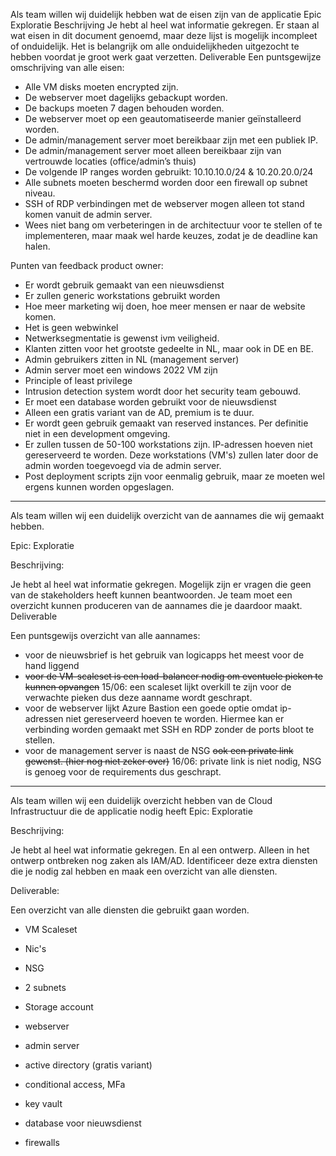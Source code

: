 Als team willen wij duidelijk hebben wat de eisen zijn van de applicatie
Epic
Exploratie
Beschrijving
Je hebt al heel wat informatie gekregen. Er staan al wat eisen in dit document genoemd, maar deze lijst is mogelijk incompleet of onduidelijk. Het is belangrijk om alle onduidelijkheden uitgezocht te hebben voordat je groot werk gaat verzetten.
Deliverable
Een puntsgewijze omschrijving van alle eisen: 

* Alle VM disks moeten encrypted zijn.  
* De webserver moet dagelijks gebackupt worden.  
* De backups moeten 7 dagen behouden worden.
* De webserver moet op een geautomatiseerde manier geïnstalleerd worden.
* De admin/management server moet bereikbaar zijn met een publiek IP.
* De admin/management server moet alleen bereikbaar zijn van vertrouwde locaties (office/admin’s thuis)
* De volgende IP ranges worden gebruikt: 10.10.10.0/24 & 10.20.20.0/24
* Alle subnets moeten beschermd worden door een firewall op subnet niveau. 
* SSH of RDP verbindingen met de webserver mogen alleen tot stand komen vanuit de admin server. 
* Wees niet bang om verbeteringen in de architectuur voor te stellen of te implementeren, maar maak wel harde keuzes, zodat je de deadline kan halen.

Punten van feedback product owner:

* Er wordt gebruik gemaakt van een nieuwsdienst
* Er zullen generic workstations gebruikt worden
* Hoe meer marketing wij doen, hoe meer mensen er naar de website komen.
* Het is geen webwinkel
* Netwerksegmentatie is gewenst ivm veiligheid.
* Klanten zitten voor het grootste gedeelte in NL, maar ook in DE en BE.
* Admin gebruikers zitten in NL (management server)
* Admin server moet een windows 2022 VM zijn 
* Principle of least privilege
* Intrusion detection system wordt door het security team gebouwd.
* Er moet een database worden gebruikt voor de nieuwsdienst
* Alleen een gratis variant van de AD, premium is te duur.
* Er wordt geen gebruik gemaakt van reserved instances. Per definitie niet in een development omgeving.
* Er zullen tussen de 50-100 workstations zijn. IP-adressen hoeven niet gereserveerd te worden.
Deze workstations (VM's) zullen later door de admin worden toegevoegd via de admin server.
* Post deployment scripts zijn voor eenmalig gebruik, maar ze moeten wel ergens kunnen worden opgeslagen.

---

Als team willen wij een duidelijk overzicht van de aannames die wij gemaakt hebben.

Epic: Exploratie

Beschrijving:

Je hebt al heel wat informatie gekregen. Mogelijk zijn er vragen die geen van de stakeholders heeft kunnen beantwoorden. Je team moet een overzicht kunnen produceren van de aannames die je daardoor maakt.
Deliverable

Een puntsgewijs overzicht van alle aannames:

* voor de nieuwsbrief is het gebruik van logicapps het meest voor de hand liggend
* ~~voor de VM-scaleset is een load-balancer nodig om eventuele pieken te kunnen opvangen~~
15/06: een scaleset lijkt overkill te zijn voor de verwachte pieken dus deze aanname wordt geschrapt.
* voor de webserver lijkt Azure Bastion een goede optie omdat ip-adressen niet gereserveerd hoeven te worden. Hiermee kan er verbinding worden gemaakt met SSH en RDP zonder de ports bloot te stellen.
* voor de management server is naast de NSG ~~ook een private link gewenst. (hier nog niet zeker over)~~
16/06: private link is niet nodig, NSG is genoeg voor de requirements dus geschrapt.
---

Als team willen wij een duidelijk overzicht hebben van de Cloud Infrastructuur die de applicatie nodig heeft
Epic: Exploratie  

Beschrijving:  

Je hebt al heel wat informatie gekregen. En al een ontwerp. Alleen in het ontwerp ontbreken nog zaken als IAM/AD. Identificeer deze extra diensten die je nodig zal hebben en maak een overzicht van alle diensten.

Deliverable:

Een overzicht van alle diensten die gebruikt gaan worden.

* VM Scaleset
* Nic's
* NSG
* 2 subnets
* Storage account
* webserver
* admin server
* active directory (gratis variant)
* conditional access, MFa
* key vault
* database voor nieuwsdienst 

* firewalls 




